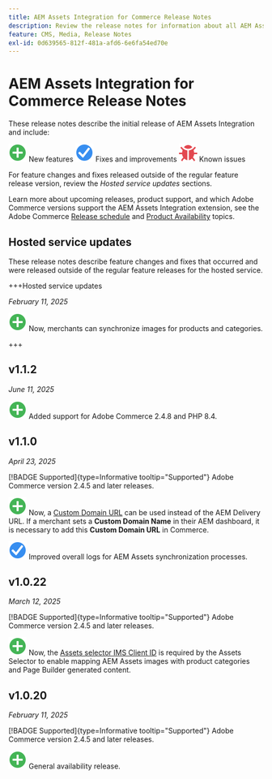 ```yaml
---
title: AEM Assets Integration for Commerce Release Notes
description: Review the release notes for information about all AEM Assets Integration releases.
feature: CMS, Media, Release Notes
exl-id: 0d639565-812f-481a-afd6-6e6fa54ed70e
---
```

# AEM Assets Integration for Commerce Release Notes

These release notes describe the initial release of AEM Assets Integration and include:

![New](../assets/new.svg) New features
![Fixed issue](../assets/fix.svg) Fixes and improvements
![Known issue](../assets/bug.svg) Known issues

For feature changes and fixes released outside of the regular feature release version, review the _Hosted service updates_ sections.

Learn more about upcoming releases, product support, and which Adobe Commerce versions support the AEM Assets Integration extension, see the Adobe Commerce [Release schedule](https://experienceleague.adobe.com/en/docs/commerce-operations/release/planning/schedule) and [Product Availability](https://experienceleague.adobe.com/en/docs/commerce-operations/release/product-availability) topics.

## Hosted service updates

These release notes describe feature changes and fixes that occurred and were released outside of the regular feature releases for the hosted service.

+++Hosted service updates

_February 11, 2025_

![New issue](../assets/new.svg) Now, merchants can synchronize images for products and categories.

+++

## v1.1.2

_June 11, 2025_

![New issue](../assets/new.svg)<!-- Issue ACAP-XXX --> Added support for Adobe Commerce 2.4.8 and PHP 8.4.

## v1.1.0

_April 23, 2025_

[!BADGE Supported]{type=Informative tooltip="Supported"} Adobe Commerce version 2.4.5 and later releases.

![New issue](../assets/new.svg)<!-- Issue ACAP-955 --> Now, a [Custom Domain URL](https://experienceleague.adobe.com/en/docs/commerce/aem-assets/getting-started/setup-synchronization#configure-the-custom-domain-url) can be used instead of the AEM Delivery URL. If a merchant sets a **Custom Domain Name** in their AEM dashboard, it is necessary to add this **Custom Domain URL** in Commerce.

![Fixed issue](../assets/fix.svg)<!-- Issue ACAP-987 --> Improved overall logs for AEM Assets synchronization processes.

## v1.0.22

_March 12, 2025_

[!BADGE Supported]{type=Informative tooltip="Supported"} Adobe Commerce version 2.4.5 and later releases.

![New issue](../assets/new.svg)<!-- Issue ACAP-xx --> Now, the [Assets selector IMS Client ID](https://experienceleague.adobe.com/en/docs/commerce/aem-assets/getting-started/setup-synchronization) is required by the Assets Selector to enable mapping AEM Assets images with product categories and Page Builder generated content.

## v1.0.20

_February 11, 2025_

[!BADGE Supported]{type=Informative tooltip="Supported"} Adobe Commerce version 2.4.5 and later releases.

![New](../assets/new.svg)<!-- Issue ACAP-xx --> General availability release.
